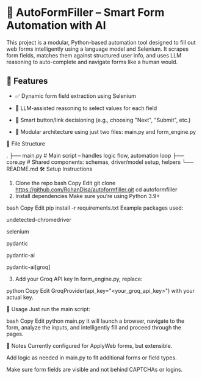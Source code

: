 # 🧠 AutoFormFiller – Smart Form Automation with AI
This project is a modular, Python-based automation tool designed to fill out web forms intelligently using a language model and Selenium. It scrapes form fields, matches them against structured user info, and uses LLM reasoning to auto-complete and navigate forms like a human would.

## 🚀 Features
- ✅ Dynamic form field extraction using Selenium

- 🧠 LLM-assisted reasoning to select values for each field

- 🎯 Smart button/link decisioning (e.g., choosing "Next", "Submit", etc.)

- 🧩 Modular architecture using just two files: main.py and form_engine.py

📁 File Structure

.
├── main.py            # Main script – handles logic flow, automation loop
├── core.py     # Shared components: schemas, driver/model setup, helpers
└── README.md
🛠️ Setup Instructions
1. Clone the repo
bash
Copy
Edit
git clone https://github.com/RohanDisa/autoformfiller.git
cd autoformfiller
2. Install dependencies
Make sure you’re using Python 3.9+

bash
Copy
Edit
pip install -r requirements.txt
Example packages used:

undetected-chromedriver

selenium

pydantic

pydantic-ai

pydantic-ai[groq]

3. Add your Groq API key
In form_engine.py, replace:

python
Copy
Edit
GroqProvider(api_key="<your_groq_api_key>")
with your actual key.

🧪 Usage
Just run the main script:

bash
Copy
Edit
python main.py
It will launch a browser, navigate to the form, analyze the inputs, and intelligently fill and proceed through the pages.

📌 Notes
Currently configured for ApplyWeb forms, but extensible.

Add logic as needed in main.py to fit additional forms or field types.

Make sure form fields are visible and not behind CAPTCHAs or logins.


